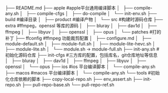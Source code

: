 ├── README.md
├── apple           #apple平台通用编译脚本
│   ├── compile-any.sh
│   ├── compile-cfgs
│   ├── do-compile
│   └── init-env.sh
├── build           #编译目录
│   ├── product     #编译产物
│   └── src         #构建时源码仓库
├── extra           #ffmpeg，openssl 等库的源码
│   ├── bluray
│   ├── dav1d
│   ├── ffmpeg
│   ├── libyuv
│   ├── openssl
│   ├── opus
│   └── patches     #打的补丁
├── ffconfig        #ffmpeg 功能裁剪配置
│   ├── configure.md
│   ├── module-default.sh
│   ├── module-full.sh
│   ├── module-lite-hevc.sh
│   ├── module-lite.sh
│   └── module.sh -> module-full.sh
├── init-any.sh     #初始化源码仓库
├── init-cfgs       #三方库的配置，包括库名，git仓库地址等信息
│   ├── bluray
│   ├── dav1d
│   ├── ffmpeg
│   ├── libyuv
│   ├── openssl
│   └── opus
├── ios             #ios 平台编译脚本
│   └── compile-any.sh
├── macos           #macos 平台编译脚本
│   └── compile-any.sh
└── tools           #初始化仓库依赖的脚本
    ├── copy-local-repo.sh
    ├── env_assert.sh
    ├── init-repo.sh
    ├── pull-repo-base.sh
    └── pull-repo-ref.sh
